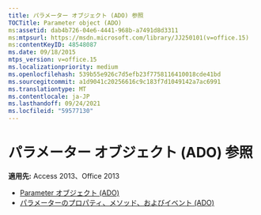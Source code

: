 ```yaml
---
title: パラメーター オブジェクト (ADO) 参照
TOCTitle: Parameter object (ADO)
ms:assetid: dab4b726-04e6-4441-968b-a7491d8d3311
ms:mtpsurl: https://msdn.microsoft.com/library/JJ250101(v=office.15)
ms:contentKeyID: 48548087
ms.date: 09/18/2015
mtps_version: v=office.15
ms.localizationpriority: medium
ms.openlocfilehash: 539b55e926c7d5efb23f7758116410018cde41bd
ms.sourcegitcommit: a1d9041c20256616c9c183f7d1049142a7ac6991
ms.translationtype: MT
ms.contentlocale: ja-JP
ms.lasthandoff: 09/24/2021
ms.locfileid: "59577130"
---
```

# <a name="parameter-object-ado-reference"></a>パラメーター オブジェクト (ADO) 参照

**適用先:** Access 2013、Office 2013

- [Parameter オブジェクト (ADO)](parameter-object-ado.md)
- [パラメーターのプロパティ、メソッド、およびイベント (ADO)](parameter-properties-methods-and-events-ado.md)

